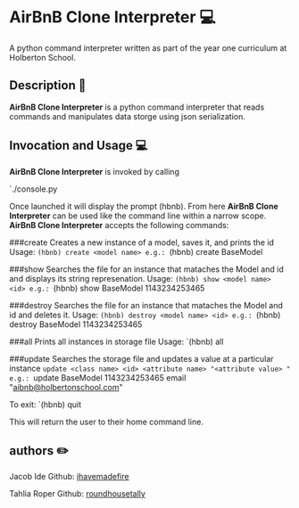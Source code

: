 # AirBnB Clone Interpreter :computer:

A python command interpreter written as part of the year one curriculum at Holberton School.

## Description :speech_balloon:

**AirBnB Clone Interpreter** is a python command interpreter that reads commands and manipulates data storge using json serialization.

## Invocation and Usage :computer:
**AirBnB Clone Interpreter** is invoked by calling

`./console.py

Once launched it will display the prompt (hbnb).  From here **AirBnB Clone Interpreter** can be used like the command line within a narrow scope. **AirBnB Clone Interpreter** accepts the following commands:

###create
Creates a new instance of a model, saves it, and prints the id
Usage:
`(hbnb) create <model name>
e.g.:
`(hbnb) create BaseModel

###show
Searches the file for an instance that mataches the Model and id and displays its string represenation.
Usage:
`(hbnb) show <model name> <id>
e.g.:
`(hbnb) show BaseModel 1143234253465

###destroy
Searches the file for an instance that mataches the Model and id and deletes it.
Usage:
`(hbnb) destroy <model name> <id>
e.g.:
`(hbnb) destroy BaseModel 1143234253465

###all
Prints all instances in storage file
Usage:
`(hbnb) all

###update
Searches the storage file and updates a value at a particular instance
`update <class name> <id> <attribute name> "<attribute value>
"
e.g.:
`update BaseModel 1143234253465 email "aibnb@holbertonschool.com"

To exit:
`(hbnb) quit


This will return the user to their home command line.

## authors :pencil2:
Jacob Ide Github: [ihavemadefire](https://github.com/ihavemadefire)

Tahlia Roper Github: [roundhousetally](https://github.com/roundhousetally)